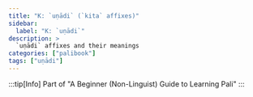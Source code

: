 ```yaml
---
title: "K: `uṇādi` (`kita` affixes)"
sidebar:
  label: "K: `uṇādi`"
description: >
  `uṇādi` affixes and their meanings
categories: ["palibook"]
tags: ["uṇādi"]
---
```


:::tip[Info]
Part of "A Beginner (Non-Linguist) Guide to Learning Pali"
:::
